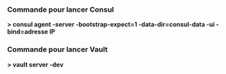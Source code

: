<h3>Commande pour lancer Consul</h3>
<strong>> consul agent -server -bootstrap-expect=1 -data-dir=consul-data -ui -bind=adresse IP</strong>
<h3>Commande pour lancer Vault</h3>
<strong>> vault server -dev</strong>
